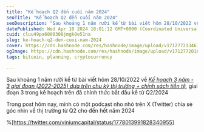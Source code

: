 ```yaml
---
title: "Kế hoạch Q2 đến cuối năm 2024"
seoTitle: "Kế hoạch Q2 đến cuối năm 2024"
seoDescription: "Sau khoảng 1 năm rưỡi kể từ bài viết hôm 28/10/2022 về Kế hoạch 3 năm - 3 giai đoạn (2022-2025) dựa trên chu kỳ thị trường + chính sách tiền tệ"
datePublished: Wed Apr 10 2024 18:01:12 GMT+0000 (Coordinated Universal Time)
cuid: cluu49pa6000308jmgk0e51na
slug: ke-hoach-q2-den-cuoi-nam-2024
cover: https://cdn.hashnode.com/res/hashnode/image/upload/v1712772134678/73d087ce-6378-4e50-b4a4-fba52fa774a8.jpeg
ogImage: https://cdn.hashnode.com/res/hashnode/image/upload/v1712772016000/5426f9b8-a176-4f54-a406-5719a3657c5c.jpeg
tags: bitcoin, planning, cryptocurrency

---
```


Sau khoảng 1 năm rưỡi kể từ bài viết hôm 28/10/2022 về [*Kế hoạch 3 năm - 3 giai đoạn (2022-2025) dựa trên chu kỳ thị trường + chính sách tiền tệ*](https://viniumcapital.com/ke-hoach-3-nam-3-giai-doan-2022-2025-dua-tren-chu-ky-thi-truong-chinh-sach-tien-te)*,* giai đoạn 3 trong kế hoạch trên đã chính thức bắt đầu kể từ Q2/2024

Trong post hôm nay, mình có một podcast nho nhỏ trên X (Twitter) chia sẻ góc nhìn về thị trường từ Q2 cho đến hết năm 2024

%[https://twitter.com/viniumcapital/status/1778013991828340955]